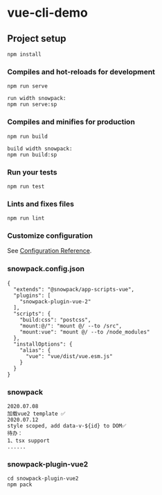 # vue-cli-demo

## Project setup
```
npm install
```

### Compiles and hot-reloads for development
```
npm run serve

run width snowpack:
npm run serve:sp
```

### Compiles and minifies for production
```
npm run build

build width snowpack:
npm run build:sp
```

### Run your tests
```
npm run test
```

### Lints and fixes files
```
npm run lint
```

### Customize configuration
See [Configuration Reference](https://cli.vuejs.org/config/).

### snowpack.config.json
```
{
  "extends": "@snowpack/app-scripts-vue",
  "plugins": [
    "snowpack-plugin-vue-2"
  ],
  "scripts": {
    "build:css": "postcss",
    "mount:@/": "mount @/ --to /src",
    "mount:vue": "mount @/ --to /node_modules"
  },
  "installOptions": {
    "alias": {
      "vue": "vue/dist/vue.esm.js"
    }
  }
}
```
### snowpack
```
2020.07.08
加载vue2 template ✅
2020.07.12
style scoped, add data-v-${id} to DOM✅
待办：
1、tsx support
......
```

### snowpack-plugin-vue2
```
cd snowpack-plugin-vue2
npm pack
```

